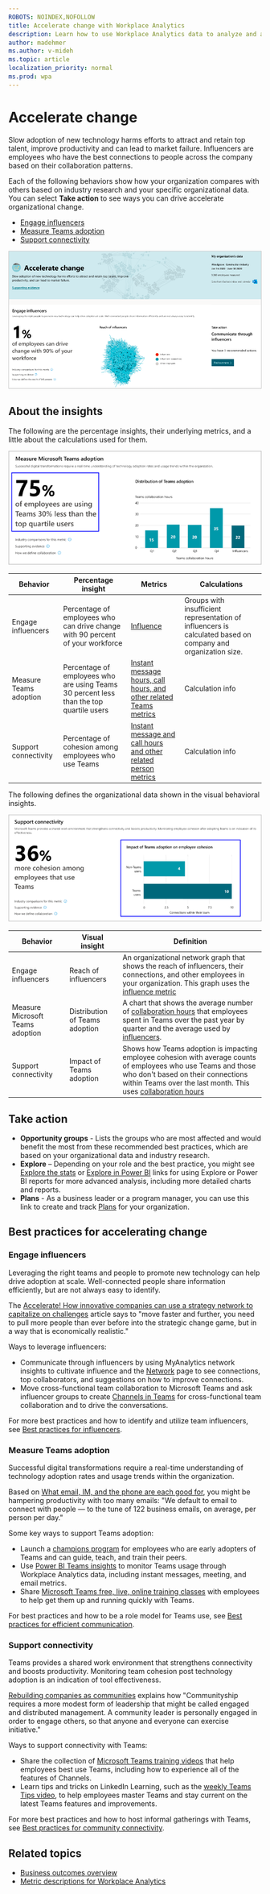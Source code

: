 ```yaml
---
ROBOTS: NOINDEX,NOFOLLOW
title: Accelerate change with Workplace Analytics
description: Learn how to use Workplace Analytics data to analyze and accelerate organizational change
author: madehmer
ms.author: v-mideh
ms.topic: article
localization_priority: normal 
ms.prod: wpa
---
```


# Accelerate change

Slow adoption of new technology harms efforts to attract and retain top talent, improve productivity and can lead to market failure. Influencers are employees who have the best connections to people across the company based on their collaboration patterns.

Each of the following behaviors show how your organization compares with others based on industry research and your specific organizational data. You can select **Take action** to see ways you can drive accelerate organizational change.

* [Engage influencers](#engage-influencers)
* [Measure Teams adoption](#measure-teams-adoption)
* [Support connectivity](#support-connectivity)

![Accelerate change page](../images/wpa/use/accelerate-change.png)

## About the insights

The following are the percentage insights, their underlying metrics, and a little about the calculations used for them. 

![Accelerate change percentage insight](../images/wpa/use/accelerate-change-percent.png)

|Behavior |Percentage insight | Metrics |Calculations |
|---------|--------|--------------------|----------------------|
|Engage influencers |Percentage of employees who can drive change with 90 percent of your workforce |[Influence](metric-definitions.md#organizational-network-analysis-ona-metrics)|Groups with insufficient representation of influencers is calculated based on company and organization size. |
|Measure Teams adoption |Percentage of employees who are using Teams 30 percent less than the top quartile users |[Instant message hours, call hours, and other related Teams metrics](metric-definitions.md#person-metrics) |Calculation info |
|Support connectivity |Percentage of cohesion among employees who use Teams |[Instant message and call hours and other related person metrics](metric-definitions.md#person-metrics) |Calculation info |

The following defines the organizational data shown in the visual behavioral insights.

![Accelerate change visual insight](../images/wpa/use/accelerate-change-visual.png)

|Behavior |Visual insight | Definition |
|---------|--------|----------------------|
|Engage influencers |Reach of influencers |An organizational network graph that shows the reach of influencers, their connections, and other employees in your organization. This graph uses the [influence metric](metric-definitions.md#organizational-network-analysis-ona-metrics)|
|Measure Microsoft Teams adoption |Distribution of Teams adoption |A chart that shows the average number of [collaboration hours](metric-definitions.md#person-metrics) that employees spent in Teams over the past year by quarter and the average used by [influencers](metric-definitions.md#organizational-network-analysis-ona-metrics). |
|Support connectivity |Impact of Teams adoption |Shows how Teams adoption is impacting employee cohesion with average counts of employees who use Teams and those who don't based on their connections within Teams over the last month. This uses [collaboration hours](metric-definitions.md#person-metrics) |

## Take action

* **Opportunity groups** - Lists the groups who are most affected and would benefit the most from these recommended best practices, which are based on your organizational data and industry research.
* **Explore**  – Depending on your role and the best practice, you might see [Explore the stats](explore-intro.md) or [Explore in Power BI](../tutorials/power-bi-intro.md) links for using Explore or Power BI reports for more advanced analysis, including more detailed charts and reports.
* **Plans** - As a business leader or a program manager, you can use this link to create and track [Plans](../Tutorials/solutionsv2-intro.md) for your organization.

## Best practices for accelerating change

### Engage influencers

Leveraging the right teams and people to promote new technology can help drive adoption at scale. Well-connected people share information efficiently, but are not always easy to identify.

The [Accelerate! How innovative companies can use a strategy network to capitalize on challenges](https://insights.office.com/management-strategy/strategy-network-how-innovative-companies-capitalize/) article says to "move faster and further, you need to pull more people than ever before into the strategic change game, but in a way that is economically realistic."

Ways to leverage influencers:

* Communicate through influencers by using MyAnalytics network insights to cultivate influence and the [Network](../myanalytics/use/network.md) page to see connections, top collaborators, and suggestions on how to improve connections.
* Move cross-functional team collaboration to Microsoft Teams and ask influencer groups to create [Channels in Teams](https://docs.microsoft.com/microsoftteams/teams-channels-overview) for cross-functional team collaboration and to drive the conversations.

For more best practices and how to identify and utilize team influencers, see [Best practices for influencers](../tutorials/gm-influencer.md).

### Measure Teams adoption

Successful digital transformations require a real-time understanding of technology adoption rates and usage trends within the organization.

Based on [What email, IM, and the phone are each good for](https://insights.office.com/collaboration/what-email-im-and-the-phone-are-each-good-for/), you might be hampering productivity with too many emails: "We default to email to connect with people — to the tune of 122 business emails, on average, per person per day."

Some key ways to support Teams adoption:

* Launch a [champions program](https://docs.microsoft.com/MicrosoftTeams/teams-adoption-create-champions-program) for employees who are early adopters of Teams and can guide, teach, and train their peers.
* Use [Power BI Teams insights](../tutorials/power-bi-teams.md) to monitor Teams usage through Workplace Analytics data, including instant messages, meeting, and email metrics.
* Share [Microsoft Teams free, live, online training classes](https://docs.microsoft.com/MicrosoftTeams/instructor-led-training-teams-landing-page) with employees to help get them up and running quickly with Teams.

For best practices and how to be a role model for Teams use, see [Best practices for efficient communication](../tutorials/gm-communication.md).

### Support connectivity

Teams provides a shared work environment that strengthens connectivity and boosts productivity. Monitoring team cohesion post technology adoption is an indication of tool effectiveness. 

[Rebuilding companies as communities](https://insights.office.com/culture/rebuilding-companies-as-communities/) explains how "Communityship requires a more modest form of leadership that might be called engaged and distributed management. A community leader is personally engaged in order to engage others, so that anyone and everyone can exercise initiative."

Ways to support connectivity with Teams:

* Share the collection of [Microsoft Teams training videos](https://support.microsoft.com/office/overview-of-teams-and-channels-c3d63c10-77d5-4204-a566-53ddcf723b46?wt.mc_id=otc_microsoft_teams) that help employees best use Teams, including how to experience all of the features of Channels.
* Learn tips and tricks on LinkedIn Learning, such as the [weekly Teams Tips video](https://www.linkedin.com/learning/microsoft-teams-tips-weekly/learn-tips-for-mastering-microsoft-teams?u=3322), to help employees master Teams and stay current on the latest Teams features and improvements.

For more best practices and how to host informal gatherings with Teams, see [Best practices for community connectivity](../tutorials/gm-connectivity.md).

## Related topics

* [Business outcomes overview](insights.md)
* [Metric descriptions for Workplace Analytics](metric-definitions.md)
